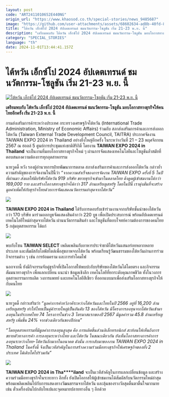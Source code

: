 ```yaml
---
layout: post
code: "ART2411010652E440NG"
origin_url: "https://www.khaosod.co.th/special-stories/news_9485687"
image: "https://github.com/user-attachments/assets/68602634-ad8b-40fd-8f74-3a6311528ddf"
title: "ไต้หวัน เอ็กซ์โป 2024 อัปเดตเทรนด์ ชมนวัตกรรม-โซลูชัน เริ่ม 21-23 พ.ย. นี้"
description: "เตรียมพบกับ ไต้หวัน เอ็กซ์โป 2024 อัปเดตเทรนด์ ชมนวัตกรรม-โซลูชัน มอบโอกาสทางธุรกิจให้คนไทยอีกครั้ง เริ่ม 21-23 พ.ย. นี้"
category: "SPECIAL_STORIES"
language: "th"
date: 2024-11-01T13:44:41.157Z
---
```


# ไต้หวัน เอ็กซ์โป 2024 อัปเดตเทรนด์ ชมนวัตกรรม-โซลูชัน เริ่ม 21-23 พ.ย. นี้

[![ไต้หวัน เอ็กซ์โป 2024 อัปเดตเทรนด์ ชมนวัตกรรม-โซลูชัน เริ่ม 21-23 พ.ย. นี้](https://www.khaosod.co.th/wpapp/uploads/2024/11/TAIWAN-EXPO-2024-in-Thailand115.jpg "ไต้หวัน เอ็กซ์โป 2024 อัปเดตเทรนด์ ชมนวัตกรรม-โซลูชัน เริ่ม 21-23 พ.ย. นี้")](https://www.khaosod.co.th/wpapp/uploads/2024/11/TAIWAN-EXPO-2024-in-Thailand115.jpg)

**เตรียมพบกับ ไต้หวัน เอ็กซ์โป 2024 อัปเดตเทรนด์ ชมนวัตกรรม-โซลูชัน มอบโอกาสทางธุรกิจให้คนไทยอีกครั้ง เริ่ม 21-23 พ.ย. นี้**

กรมส่งเสริมการค้าระหว่างประเทศ กระทรวงเศรษฐกิจไต้หวัน (International Trade Administration, Ministry of Economic Affairs) ร่วมกับ สภาส่งเสริมการค้าและการส่งออกไต้หวัน (Taiwan External Trade Development Council, TAITRA) ประกาศจัดงาน TAIWAN EXPO 2024 in Thailand อย่างยิ่งใหญ่อีกครั้ง ในระหว่างวันที่ 21 – 23 พฤศจิกายน 2567 ณ ฮอลล์ 5 ศูนย์การประชุมแห่งชาติสิริกิติ์ โดยงาน **TAIWAN EXPO 2024 in Thailand** จะเป็นงานที่มอบโอกาสทางธุรกิจใหม่ ๆ ผ่านการจัดแสดงเทคโนโลยีและโซลูชันล้ำสมัยที่ตอบสนองความต้องการทุกอุตสาหกรรม

นายวูดดี้ หวัง รองผู้อำนวยการฝ่ายพัฒนาการตลาด สภาส่งเสริมการค้าและการส่งออกไต้หวัน กล่าวย้ำความสำคัญของการจัดงานในปีนี้ว่า _“จากความสำเร็จของการจัดงาน TAIWAN EXPO ครั้งที่ 5 ในปีที่ผ่านมา ส่งผลให้มีบริษัทไต้หวัน 919 บริษัท ขยายธุรกิจเข้ามาในตลาดไทย ดึงดูดผู้เข้าชมงานได้กว่า 169,000 ราย และสร้างโอกาสทางธุรกิจได้กว่า 317 ล้านเหรียญสหรัฐ โดยในปีนี้ เรามุ่งมั่นที่จะสร้างมูลค่าเพิ่มให้กับธุรกิจไทยด้วยการจัดแสดงนวัตกรรมล่าสุดจากไต้หวัน”_

[![](https://www.khaosod.co.th/wpapp/uploads/2024/11/TAIWAN-EXPO-2024-in-Thailand111.jpg)](https://www.khaosod.co.th/wpapp/uploads/2024/11/TAIWAN-EXPO-2024-in-Thailand111.jpg)

**TAIWAN EXPO 2024 in Thailand** ได้รับการตอบรับเข้าร่วมงานจากบริษัทชั้นนำของไต้หวันกว่า 170 บริษัท มาร่วมออกบูธจัดแสดงสินค้ากว่า 220 บูธ เพื่อเปิดประสบการณ์ พร้อมอัปเดตเทรนด์เทคโนโลยีใหม่ล่าสุดจากไต้หวัน ผ่านนวัตกรรมสินค้า และโซลูชันที่ตอบโจทย์ความต้องการของคนไทย 5 กลุ่มอุตสาหกรรม ได้แก่

[![](https://www.khaosod.co.th/wpapp/uploads/2024/11/TAIWAN-EXPO-2024-in-Thailand112.jpg)](https://www.khaosod.co.th/wpapp/uploads/2024/11/TAIWAN-EXPO-2024-in-Thailand112.jpg)

พบกับโซน **TAIWAN SELECT** เพลิดเพลินกับอาหารประจำชาติไต้หวันแสนอร่อยหลากหลายประเภท และสัมผัสกับไลฟ์สไตล์เพื่อสุขภาพจากไต้หวัน พร้อมเรียนรู้วัฒนธรรมของไต้หวันผ่านการร่วมกิจกรรมต่าง ๆ เช่น การย้อมคราม และการทำโคมไฟ

นอกจากนี้ ยังมีกิจกรรมจับคู่ธุรกิจที่เปิดโอกาสให้พบปะกับบริษัทของไต้หวันได้โดยตรง และกิจกรรมสัมมนาทางธุรกิจ เพื่อแลกเปลี่ยน แนะนำ ข้อมูลเชิงลึก เทคโนโลยีที่ยกระดับคุณภาพชีวิต ทั้งในวงการอุตสาหกรรมการผลิต วงการแพทย์ และเทคโนโลยีสีเขียว ที่ออกแบบมาเพื่อส่งเสริมโอกาสทางธุรกิจให้กับคนไทย

[![](https://www.khaosod.co.th/wpapp/uploads/2024/11/TAIWAN-EXPO-2024-in-Thailand113.jpg)](https://www.khaosod.co.th/wpapp/uploads/2024/11/TAIWAN-EXPO-2024-in-Thailand113.jpg)

นายวูดดี้ กล่าวเสริมว่า _“มูลค่าการค้าทวิภาคีระหว่างไต้หวันและไทยในปี 2566 อยู่ที่ 16,200 ล้านเหรียญสหรัฐ ทำให้ไทยเป็นคู่ค้ารายใหญ่เป็นอันดับ 13 ของไต้หวัน มีโครงการลงทุนจากไต้หวันเข้ามาลงทุนในประเทศไทย 74 โครงการในช่วง 3 ไตรมาสแรกของปี 2567 มีมูลค่ารวม 45.8 ล้านเหรียญสหรัฐ เพิ่มขึ้น 24% จากช่วงเดียวกันของปีก่อน”_

_“โดยอุตสาหกรรมที่มีมูลค่าการลงทุนสูงสุด คือ การผลิตชิ้นส่วนอิเล็กทรอนิกส์ สะท้อนให้เห็นถึงการขยายตัวทางการค้า การลงทุนระหว่างไทย และไต้หวัน ในขณะเดียวกัน ยังเห็นโอกาสทางการค้าการลงทุนระหว่างไทย-ไต้หวันอีกมากในอนาคต ดังนั้น การกลับมาของงาน TAIWAN EXPO 2024 in Thailand ในครั้งนี้ จึงเป็นเวทีสำคัญในการสร้างความร่วมมือทางธุรกิจให้เศรษฐกิจของทั้ง 2 ประเทศ ได้เติบโตไปร่วมกัน”_

[![](https://www.khaosod.co.th/wpapp/uploads/2024/11/TAIWAN-EXPO-2024-in-Thailand114.jpg)](https://www.khaosod.co.th/wpapp/uploads/2024/11/TAIWAN-EXPO-2024-in-Thailand114.jpg)

**TAIWAN EXPO 2024 in Tha****iland** จะเป็นเวทีสำคัญในการแลกเปลี่ยนข้อมูล และสร้างความร่วมมือทางธุรกิจในระยะยาว อีกทั้ง ยังเปิดโอกาสให้ผู้เข้าชมงานได้สัมผัสกับนวัตกรรมใหม่ล่าสุด พร้อมเพลิดเพลินไปกับการแสดงทางวัฒนธรรมจากไต้หวัน และลุ้นของรางวัลสุดตื่นตาตื่นใจมากมาย เช่น ตั๋วเครื่องบินไปกลับไทเปและจุดหมายปลายทางอื่น ๆ อีกด้วย